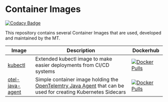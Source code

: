 # Container Images

[![Codacy Badge](https://app.codacy.com/project/badge/Grade/dd7d2f2dc4684f96b13914a14b5a73a2)](https://app.codacy.com/gh/mt-ag/container-images/dashboard?utm_source=gh&utm_medium=referral&utm_content=&utm_campaign=Badge_grade)

This repository contains several Container Images that are used, developed and maintained by the MT.

|Image|Description|Dockerhub|
|---|---|---|
|[kubectl](./kubectl/README.md)|Extended kubectl image to make easier deployments from CI/CD systems|[![Docker Pulls](https://img.shields.io/docker/pulls/demtag/kubectl)](https://hub.docker.com/r/demtag/kubectl)|
|[otel-java-agent](./otel-java-agent/README.md)|Simple container image holding the [OpenTelemtry Java Agent](https://github.com/open-telemetry/opentelemetry-java-instrumentation) that can be used for creating Kubernetes Sidecars|[![Docker Pulls](https://img.shields.io/docker/pulls/demtag/otel-javaagent)](https://hub.docker.com/r/demtag/otel-javaagent)|
